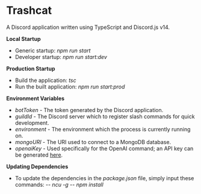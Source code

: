 # Trashcat

A Discord application written using TypeScript and Discord.js v14.

**Local Startup**
- Generic startup: *npm run start*
- Developer startup: *npm run start:dev*

**Production Startup**
- Build the application: *tsc*
- Run the built application: *npm run start:prod*

**Environment Variables**
- *botToken* - The token generated by the Discord application.
- *guildId* - The Discord server which to register slash commands for quick development.
- *environment* - The environment which the process is currently running on.
- *mongoURI* - The URI used to connect to a MongoDB database.
- *openaiKey* - Used specifically for the OpenAI command; an API key can be generated [here](https://platform.openai.com/account/api-keys).

**Updating Dependencies**
- To update the dependencies in the *package.json* file, simply input these commands:
-- *ncu -g*
-- *npm install*
